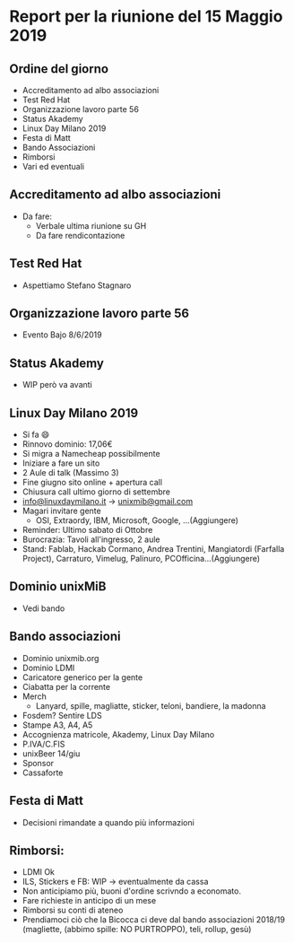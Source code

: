# Report per la riunione del 15 Maggio 2019

## Ordine del giorno

- Accreditamento ad albo associazioni
- Test Red Hat
- Organizzazione lavoro parte 56
- Status Akademy
- Linux Day Milano 2019
- Festa di Matt
- Bando Associazioni 
- Rimborsi
- Vari ed eventuali

## Accreditamento ad albo associazioni

- Da fare:
  - Verbale ultima riunione su GH
  - Da fare rendicontazione

## Test Red Hat

- Aspettiamo Stefano Stagnaro

## Organizzazione lavoro parte 56

- Evento Bajo 8/6/2019

## Status Akademy

- WIP però va avanti

## Linux Day Milano 2019

- Si fa 😄
- Rinnovo dominio: 17,06€
- Si migra a Namecheap possibilmente
- Iniziare a fare un sito
- 2 Aule di talk (Massimo 3)
- Fine giugno sito online + apertura call
- Chiusura call ultimo giorno di settembre
- info@linuxdaymilano.it -> unixmib@gmail.com
- Magari invitare gente
  - OSI, Extraordy, IBM, Microsoft, Google, ...(Aggiungere)
- Reminder: Ultimo sabato di Ottobre
- Burocrazia: Tavoli all'ingresso, 2 aule
- Stand: Fablab, Hackab Cormano, Andrea Trentini, Mangiatordi (Farfalla Project), Carraturo, Vimelug, Palinuro, PCOfficina...(Aggiungere)
  
## Dominio unixMiB

- Vedi bando

## Bando associazioni

- Dominio unixmib.org
- Dominio LDMI
- Caricatore generico per la gente
- Ciabatta per la corrente
- Merch
  - Lanyard, spille, magliatte, sticker, teloni, bandiere, la madonna
- Fosdem? Sentire LDS
- Stampe A3, A4, A5
- Accognienza matricole, Akademy, Linux Day Milano
- P.IVA/C.FIS
- unixBeer 14/giu
- Sponsor
- Cassaforte 
  
## Festa di Matt

- Decisioni rimandate a quando più informazioni

## Rimborsi:
- LDMI Ok
- ILS, Stickers e FB: WIP -> eventualmente da cassa
- Non anticipiamo più, buoni d'ordine scrivndo a economato.
- Fare richieste in anticipo di un mese
- Rimborsi su conti di ateneo
- Prendiamoci ciò che la Bicocca ci deve dal bando associazioni 2018/19 (magliette, (abbimo spille: NO PURTROPPO), teli, rollup, gesù)